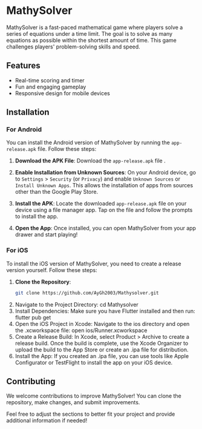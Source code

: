 # MathySolver

MathySolver is a fast-paced mathematical game where players solve a series of equations under a time limit. The goal is to solve as many equations as possible within the shortest amount of time. This game challenges players' problem-solving skills and speed.

## Features
- Real-time scoring and timer
- Fun and engaging gameplay
- Responsive design for mobile devices

## Installation

### For Android

You can install the Android version of MathySolver by running the `app-release.apk` file. Follow these steps:

1. **Download the APK File**:
   Download the `app-release.apk` file .

2. **Enable Installation from Unknown Sources**:
   On your Android device, go to `Settings` > `Security` (or `Privacy`) and enable `Unknown Sources` or `Install Unknown Apps`. This allows the installation of apps from sources other than the Google Play Store.

3. **Install the APK**:
   Locate the downloaded `app-release.apk` file on your device using a file manager app. Tap on the file and follow the prompts to install the app.

4. **Open the App**:
   Once installed, you can open MathySolver from your app drawer and start playing!

### For iOS

To install the iOS version of MathySolver, you need to create a release version yourself. Follow these steps:

1. **Clone the Repository**:
   ```bash
   git clone https://github.com/AyGh2003/Mathysolver.git
2. Navigate to the Project Directory:
  cd Mathysolver
3. Install Dependencies: Make sure you have Flutter installed and then run:
  flutter pub get
4. Open the iOS Project in Xcode: Navigate to the ios directory and open the .xcworkspace file:
   open ios/Runner.xcworkspace
5. Create a Release Build: In Xcode, select Product > Archive to create a release build. Once the build is complete, use the Xcode Organizer to upload the build to the App Store or create an .ipa file for distribution.
6. Install the App: If you created an .ipa file, you can use tools like Apple Configurator or TestFlight to install the app on your iOS device.

## Contributing

We welcome contributions to improve MathySolver! You can clone the repository, make changes, and submit improvements. 

Feel free to adjust the sections to better fit your project and provide additional information if needed!
